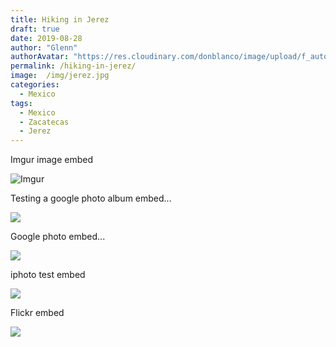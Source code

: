 ```yaml
---
title: Hiking in Jerez
draft: true
date: 2019-08-28
author: "Glenn"
authorAvatar: "https://res.cloudinary.com/donblanco/image/upload/f_auto,q_auto/Vagabondians/avatar-small.png"
permalink: /hiking-in-jerez/
image:  /img/jerez.jpg
categories:
  - Mexico
tags:
  - Mexico
  - Zacatecas
  - Jerez
---
```


Imgur image embed

![Imgur](https://i.imgur.com/PGWbeRG.jpg)

Testing a google photo album embed...

![](https://photos.app.goo.gl/pciptiiW8Zd7XTX66)

Google photo embed...

![](https://drive.google.com/open?id=1l-VoqLASVUMothZK-J5ALVcwfGFyqhXD4w)

iphoto test embed

![](https://share.icloud.com/photos/03vLBqx8oohyjRidMtQxXCFgg)

Flickr embed

![](https://live.staticflickr.com/65535/48639730587_5d59cb8b83_b.jpg)